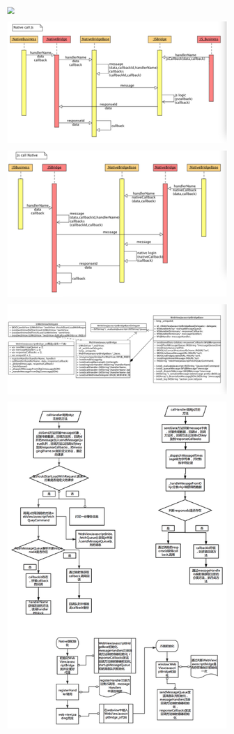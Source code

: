 ![](http://ww1.sinaimg.cn/large/0060lm7Tly1fm4iuunwqfj30f707et8u.jpg)

![](https://github.com/kHRYSTAL/threesome/blob/master/image/native_call_fe.png)

![](https://github.com/kHRYSTAL/threesome/blob/master/image/fe_call_native.png)

![](https://github.com/kHRYSTAL/threesome/blob/master/image/class.png)

![](https://github.com/kHRYSTAL/threesome/blob/master/image/flow.png)